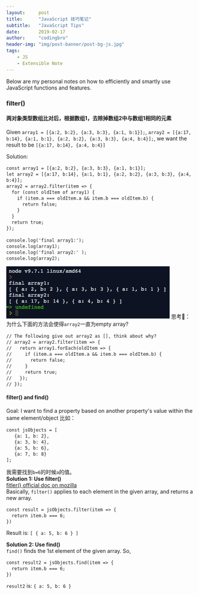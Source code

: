 ```yaml
---
layout:     post
title:      "JavaScript 技巧笔记"
subtitle:   "JavaScript Tips"
date:       2019-02-17
author:     "codingbro"
header-img: "img/post-banner/post-bg-js.jpg"
tags:
    - JS
    - Extensible Note
---
```

Below are my personal notes on how to efficiently and smartly use JavaScript functions and features.

### filter()
#### 两对象类型数组比对后，根据数组1，去除掉数组2中与数组1相同的元素
Given `array1 = [{a:2, b:2}, {a:3, b:3}, {a:1, b:1}];`, `array2 = [{a:17, b:14}, {a:1, b:1}, {a:2, b:2}, {a:3, b:3}, {a:4, b:4}];`, we want the result to be `[{a:17, b:14}, {a:4, b:4}]`  

Solution:
```
const array1 = [{a:2, b:2}, {a:3, b:3}, {a:1, b:1}];
let array2 = [{a:17, b:14}, {a:1, b:1}, {a:2, b:2}, {a:3, b:3}, {a:4, b:4}];
array2 = array2.filter(item => {
  for (const oldItem of array1) {
    if (item.a === oldItem.a && item.b === oldItem.b) {
      return false;
    }
  }
  return true;
});

console.log('final array1:');
console.log(array1);
console.log('final array2:' );
console.log(array2);
```
![oh-my-zsh](/img/in-post/20190217-js-tips/filteroutcome.png)
思考🤔：为什么下面的方法会使得`array2`一直为empty array?
```
// The following give out array2 as [], think about why?
// array2 = array2.filter(item => {
//   return array1.forEach(oldItem => {
//     if (item.a === oldItem.a && item.b === oldItem.b) {
//       return false;
//     }
//     return true;
//   });
// });
```

#### filter() and find()
Goal: I want to find a property based on another property's value within the same element/object
比如：
```
const jsObjects = [
   {a: 1, b: 2},
   {a: 3, b: 4},
   {a: 5, b: 6},
   {a: 7, b: 8}
];
```
我需要找到`b=6`的时候`a`的值。  
**Solution 1: Use filter()**  
[fitler() official doc on mozilla](https://developer.mozilla.org/en-US/docs/Web/JavaScript/Reference/Global_Objects/Array/filter)  
Basically, `filter()` applies to each element in the given array, and returns a new array.
```
const result = jsObjects.filter(item => {
  return item.b === 6;
})
```
Result is:
`[ { a: 5, b: 6 } ]`  

**Solution 2: Use find()**  
`find()` finds the 1st element of the given array. So,
```
const result2 = jsObjects.find(item => {
  return item.b === 6;
})
```
`result2` is: `{ a: 5, b: 6 }`
